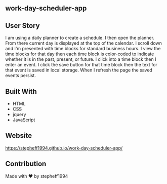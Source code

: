 ## work-day-scheduler-app
## User Story
I am using a daily planner to create a schedule.
I then open the planner.
From there current day is displayed at the top of the calendar.
I scroll down and I'm presented with time blocks for standard business hours.
I view the time blocks for that day then each time block is color-coded to indicate whether it is in the past, present, or future.
I click into a time block then I enter an event.
I click the save button for that time block then the text for that event is saved in local storage.
When I refresh the page the saved events persist.

## Built With
* HTML
* CSS
* jquery
* JavaScript

## Website
https://stepheff1994.github.io/work-day-scheduler-app/


## Contribution
Made with ❤️ by stepheff1994
